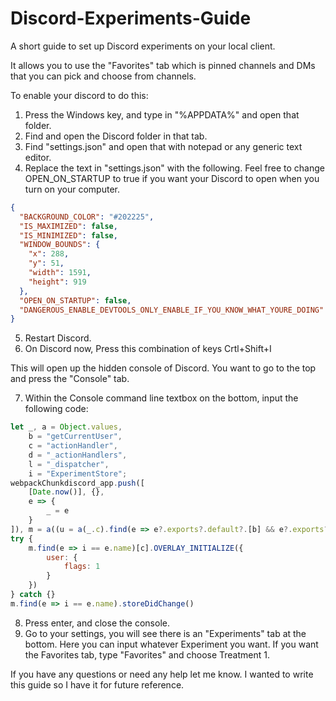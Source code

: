 # Discord-Experiments-Guide
A short guide to set up Discord experiments on your local client.

 It allows you to use the "Favorites" tab which is pinned channels and DMs that you can pick and choose from channels.

To enable your discord to do this:
1. Press the Windows key, and type in "%APPDATA%" and open that folder.
2. Find and open the Discord folder in that tab.
3. Find "settings.json" and open that with notepad or any generic text editor.
4. Replace the text in "settings.json" with the following. Feel free to change OPEN_ON_STARTUP to true if you want your Discord to open when you turn on your computer. 
```json
{
  "BACKGROUND_COLOR": "#202225",
  "IS_MAXIMIZED": false,
  "IS_MINIMIZED": false,
  "WINDOW_BOUNDS": {
    "x": 288,
    "y": 51,
    "width": 1591,
    "height": 919
  },
  "OPEN_ON_STARTUP": false,
  "DANGEROUS_ENABLE_DEVTOOLS_ONLY_ENABLE_IF_YOU_KNOW_WHAT_YOURE_DOING": true
}
```
5. Restart Discord.
6. On Discord now, Press this combination of keys Crtl+Shift+I

This will open up the hidden console of Discord. You want to go to the top and press the "Console" tab.

7. Within the Console command line textbox on the bottom, input the following code:

```js
let _, a = Object.values,
    b = "getCurrentUser",
    c = "actionHandler",
    d = "_actionHandlers",
    l = "_dispatcher",
    i = "ExperimentStore";
webpackChunkdiscord_app.push([
    [Date.now()], {},
    e => {
        _ = e
    }
]), m = a((u = a(_.c).find(e => e?.exports?.default?.[b] && e?.exports?.default?.[l]?.[d]).exports.default)[l][d]._dependencyGraph.nodes), u[b]().flags |= 1, m.find(e => "Developer" + i == e.name)[c].CONNECTION_OPEN();
try {
    m.find(e => i == e.name)[c].OVERLAY_INITIALIZE({
        user: {
            flags: 1
        }
    })
} catch {}
m.find(e => i == e.name).storeDidChange()
```

8. Press enter, and close the console.
9. Go to your settings, you will see there is an "Experiments" tab at the bottom. Here you can input whatever Experiment you want. If you want the Favorites tab, type "Favorites" and choose Treatment 1.

If you have any questions or need any help let me know. I wanted to write this guide so I have it for future reference.
